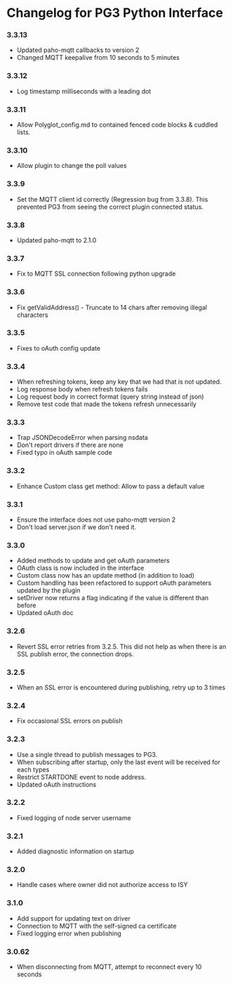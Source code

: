 # **Changelog for PG3 Python Interface**

### 3.3.13
- Updated paho-mqtt callbacks to version 2
- Changed MQTT keepalive from 10 seconds to 5 minutes

### 3.3.12
- Log timestamp milliseconds with a leading dot

### 3.3.11
- Allow Polyglot_config.md to contained fenced code blocks & cuddled lists.

### 3.3.10
- Allow plugin to change the poll values

### 3.3.9
- Set the MQTT client id correctly (Regression bug from 3.3.8). This prevented PG3 from seeing the correct plugin connected status.

### 3.3.8
- Updated paho-mqtt to 2.1.0

### 3.3.7
- Fix to MQTT SSL connection following python upgrade

### 3.3.6
- Fix getValidAddress() - Truncate to 14 chars after removing illegal characters

### 3.3.5
- Fixes to oAuth config update 

### 3.3.4
- When refreshing tokens, keep any key that we had that is not updated.
- Log response body when refresh tokens fails
- Log request body in correct format (query string instead of json)
- Remove test code that made the tokens refresh unnecessarily

### 3.3.3
- Trap JSONDecodeError when parsing nsdata
- Don't report drivers if there are none
- Fixed typo in oAuth sample code

### 3.3.2
- Enhance Custom class get method: Allow to pass a default value

### 3.3.1
- Ensure the interface does not use paho-mqtt version 2 
- Don't load server.json if we don't need it.

### 3.3.0
- Added methods to update and get oAuth parameters 
- OAuth class is now included in the interface
- Custom class now has an update method (in addition to load)
- Custom handling has been refactored to support oAuth parameters updated by the plugin
- setDriver now returns a flag indicating if the value is different than before
- Updated oAuth doc

### 3.2.6
- Revert SSL error retries from 3.2.5. This did not help as when there is an SSL publish error, the connection drops. 

### 3.2.5
- When an SSL error is encountered during publishing, retry up to 3 times

### 3.2.4
- Fix occasional SSL errors on publish

### 3.2.3
- Use a single thread to publish messages to PG3.
- When subscribing after startup, only the last event will be received for each types 
- Restrict STARTDONE event to node address.
- Updated oAuth instructions

### 3.2.2
- Fixed logging of node server username

### 3.2.1
- Added diagnostic information on startup

### 3.2.0
- Handle cases where owner did not authorize access to ISY

### 3.1.0
- Add support for updating text on driver
- Connection to MQTT with the self-signed ca certificate
- Fixed logging error when publishing

### 3.0.62
- When disconnecting from MQTT, attempt to reconnect every 10 seconds 
